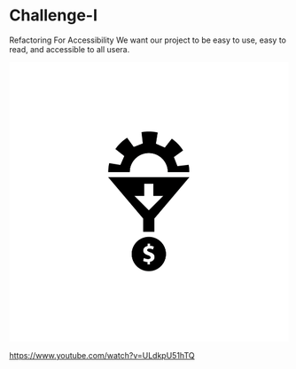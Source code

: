 # Challenge-I
Refactoring For Accessibility
We want our project to be easy to use, easy to read, and 
accessible to all usera.





![Alt text](assets/images/lead-generation.png)

https://www.youtube.com/watch?v=ULdkpU51hTQ